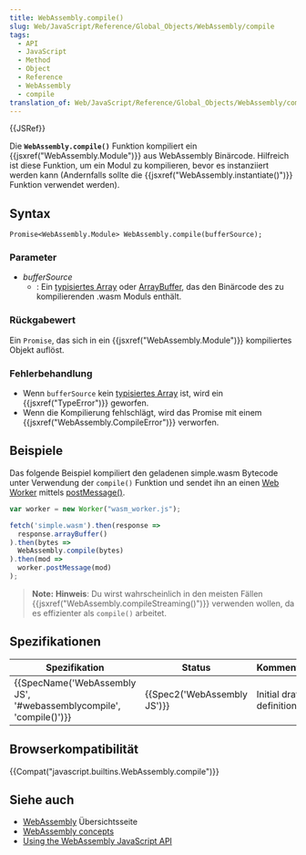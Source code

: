```yaml
---
title: WebAssembly.compile()
slug: Web/JavaScript/Reference/Global_Objects/WebAssembly/compile
tags:
  - API
  - JavaScript
  - Method
  - Object
  - Reference
  - WebAssembly
  - compile
translation_of: Web/JavaScript/Reference/Global_Objects/WebAssembly/compile
---
```

{{JSRef}}

Die **`WebAssembly.compile()`** Funktion kompiliert ein {{jsxref("WebAssembly.Module")}} aus WebAssembly Binärcode. Hilfreich ist diese Funktion, um ein Modul zu kompilieren, bevor es instanziiert werden kann (Andernfalls sollte die {{jsxref("WebAssembly.instantiate()")}} Funktion verwendet werden).

## Syntax

    Promise<WebAssembly.Module> WebAssembly.compile(bufferSource);

### Parameter

- _bufferSource_
  - : Ein [typisiertes Array](/de/docs/Web/JavaScript/Typed_arrays) oder [ArrayBuffer](/de/docs/Web/JavaScript/Reference/Global_Objects/ArrayBuffer), das den Binärcode des zu kompilierenden .wasm Moduls enthält.

### Rückgabewert

Ein `Promise`, das sich in ein {{jsxref("WebAssembly.Module")}} kompiliertes Objekt auflöst.

### Fehlerbehandlung

- Wenn `bufferSource` kein [typisiertes Array](/de/docs/Web/JavaScript/Typed_arrays) ist, wird ein {{jsxref("TypeError")}} geworfen.
- Wenn die Kompilierung fehlschlägt, wird das Promise mit einem {{jsxref("WebAssembly.CompileError")}} verworfen.

## Beispiele

Das folgende Beispiel kompiliert den geladenen simple.wasm Bytecode unter Verwendung der `compile()` Funktion und sendet ihn an einen [Web Worker](/de/docs/Web/API/Web_Workers_API) mittels [postMessage()](/de/docs/Web/API/Worker/postMessage).

```js
var worker = new Worker("wasm_worker.js");

fetch('simple.wasm').then(response =>
  response.arrayBuffer()
).then(bytes =>
  WebAssembly.compile(bytes)
).then(mod =>
  worker.postMessage(mod)
);
```

> **Note:** **Hinweis**: Du wirst wahrscheinlich in den meisten Fällen {{jsxref("WebAssembly.compileStreaming()")}} verwenden wollen, da es effizienter als `compile()` arbeitet.

## Spezifikationen

| Spezifikation                                                                            | Status                               | Kommentar                 |
| ---------------------------------------------------------------------------------------- | ------------------------------------ | ------------------------- |
| {{SpecName('WebAssembly JS', '#webassemblycompile', 'compile()')}} | {{Spec2('WebAssembly JS')}} | Initial draft definition. |

## Browserkompatibilität

{{Compat("javascript.builtins.WebAssembly.compile")}}

## Siehe auch

- [WebAssembly](/de/docs/WebAssembly) Übersichtsseite
- [WebAssembly concepts](/de/docs/WebAssembly/Concepts)
- [Using the WebAssembly JavaScript API](/de/docs/WebAssembly/Using_the_JavaScript_API)
